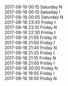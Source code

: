 2017-08-19 00:15 Saturday  N  
2017-08-19 00:10 Saturday  I  
2017-08-19 00:05 Saturday  N  
2017-08-18 23:45 Friday  I  
2017-08-18 23:10 Friday  N  
2017-08-18 22:30 Friday  I  
2017-08-18 21:55 Friday  N  
2017-08-18 21:50 Friday  I  
2017-08-18 21:45 Friday  N  
2017-08-18 21:25 Friday  I  
2017-08-18 21:10 Friday  N  
2017-08-18 21:05 Friday  I  
2017-08-18 20:00 Friday  N  
2017-08-18 19:55 Friday  I  
2017-08-18 19:50 Friday  N  
